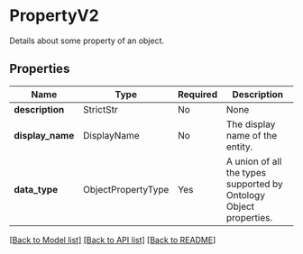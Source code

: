 # PropertyV2

Details about some property of an object.

## Properties
| Name | Type | Required | Description |
| ------------ | ------------- | ------------- | ------------- |
**description** | StrictStr | No | None |
**display_name** | DisplayName | No | The display name of the entity. |
**data_type** | ObjectPropertyType | Yes | A union of all the types supported by Ontology Object properties.  |


[[Back to Model list]](../../README.md#documentation-for-models) [[Back to API list]](../../README.md#documentation-for-api-endpoints) [[Back to README]](../../README.md)
